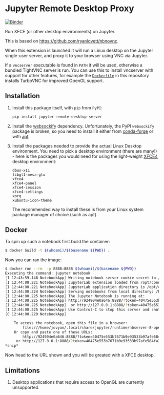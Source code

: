 # Jupyter Remote Desktop Proxy
[![Binder](https://mybinder.org/badge_logo.svg)](https://mybinder.org/v2/gh/jupyterhub/jupyter-remote-desktop-proxy/HEAD?urlpath=desktop)

Run XFCE (or other desktop environments) on Jupyter.

This is based on https://github.com/ryanlovett/nbnovnc.

When this extension is launched it will run a Linux desktop on the Jupyter single-user server, and proxy it to your browser using VNC via Jupyter.

If a `vncserver` executable is found in `PATH` it will be used, otherwise a bundled TightVNC server is run.
You can use this to install vncserver with support for other features, for example the [`Dockerfile`](./Dockerfile) in this repository installs TurboVNC for improved OpenGL support.

## Installation

1. Install this package itself, with `pip` from `PyPI`:

   ```bash
   pip install jupyter-remote-desktop-server
   ```

2. Install the [websockify](https://github.com/novnc/websockify) dependency. Unfortunately,
   the PyPI `websockify` package is broken, so you need to install it either
   from [conda-forge](https://anaconda.org/conda-forge/websockify) or with
   [apt](https://packages.ubuntu.com/search?suite=all&searchon=names&keywords=websockify)

3. Install the packages needed to provide the actual Linux Desktop environment.
   You need to pick a desktop environment (there are many!) - here is the packages
   you would need for using the light-weight [XFCE4](https://www.xfce.org/) desktop environment:

   ```
   dbus-x11
   libgl1-mesa-glx
   xfce4
   xfce4-panel
   xfce4-session
   xfce4-settings
   xorg
   xubuntu-icon-theme
   ```

   The recommended way to install these is from your Linux system package manager
   of choice (such as apt).

## Docker

To spin up such a notebook first build the container:

```bash
$ docker build -t $(whoami)/$(basename ${PWD}) .
```

Now you can ran the image:

```bash
$ docker run --rm  -p 8888:8888 $(whoami)/$(basename ${PWD})
Executing the command: jupyter notebook
[I 12:43:59.148 NotebookApp] Writing notebook server cookie secret to /home/jovyan/.local/share/jupyter/runtime/notebook_cookie_secret
[I 12:44:00.221 NotebookApp] JupyterLab extension loaded from /opt/conda/lib/python3.7/site-packages/jupyterlab
[I 12:44:00.221 NotebookApp] JupyterLab application directory is /opt/conda/share/jupyter/lab
[I 12:44:00.224 NotebookApp] Serving notebooks from local directory: /home/jovyan
[I 12:44:00.225 NotebookApp] The Jupyter Notebook is running at:
[I 12:44:00.225 NotebookApp] http://924904e0a646:8888/?token=40475e553b7671b9e93533b97afe584fa2030448505a7d83
[I 12:44:00.225 NotebookApp]  or http://127.0.0.1:8888/?token=40475e553b7671b9e93533b97afe584fa2030448505a7d83
[I 12:44:00.225 NotebookApp] Use Control-C to stop this server and shut down all kernels (twice to skip confirmation).
[C 12:44:00.229 NotebookApp]

    To access the notebook, open this file in a browser:
        file:///home/jovyan/.local/share/jupyter/runtime/nbserver-8-open.html
    Or copy and paste one of these URLs:
        http://924904e0a646:8888/?token=40475e553b7671b9e93533b97afe584fa2030448505a7d83
     or http://127.0.0.1:8888/?token=40475e553b7671b9e93533b97afe584fa2030448505a7d83
*snip*
```

Now head to the URL shown and you will be greated with a XFCE desktop.

## Limitations

1. Desktop applications that require access to OpenGL are currently unsupported.
